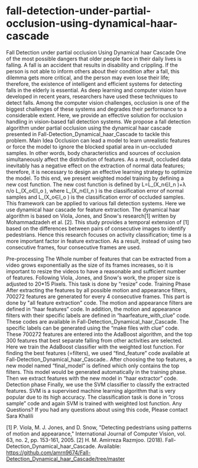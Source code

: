 # fall-detection-under-partial-occlusion-using-dynamical-haar-cascade
Fall Detection under partial occlusion Using Dynamical haar Cascade 
One of the most possible dangers that older people face in their daily lives is falling. A fall is an accident that results in disability and crippling. If the person is not able to inform others about their condition after a fall, this dilemma gets more critical, and the person may even lose their life; therefore, the existence of intelligent and efficient systems for detecting falls in the elderly is essential. As deep learning and computer vision have developed in recent years, researchers have used these techniques to detect falls. Among the computer vision challenges, occlusion is one of the biggest challenges of these systems and degrades their performance to a considerable extent. Here, we provide an effective solution for occlusion handling in vision-based fall detection systems. We propose a fall detection algorithm under partial occlusion using the dynamical haar cascade presented in Fall-Detection_Dynamical_haar_Cascade to tackle this problem.
Main Idea
Occlusion can lead a model to learn unrealistic features or force the model to ignore the blocked spatial area in un-occluded samples. In other words, body characteristics and sources of occlusion simultaneously affect the distribution of features. As a result, occluded data inevitably has a negative effect on the extraction of normal data features; therefore, it is necessary to design an effective learning strategy to optimize the model. To this end, we present weighted model training by defining a new cost function. The new cost function is defined by L=L_(X_n∈I_n )+λ n/o L_(X_o∈I_o ), where L_(X_n∈I_n ) is the classification error of normal samples and L_(X_o∈I_o ) is the classification error of occluded samples. This framework can be applied to various fall detection systems. Here we use dynamical haar cascade for feature extraction.
The dynamical haar algorithm is based on Viola, Jones, and Snow's research[1] written by Mohammadzadeh et al. [2]. This study provides a temporal extension of [1] based on the differences between pairs of consecutive images to identify pedestrians. Hence this research focuses on activity classification; time is a more important factor in feature extraction. As a result, instead of using two consecutive frames, four consecutive frames are used.

Pre-processing
The Whole number of features that can be extracted from a video grows exponentially as the size of its frames increases, so it is important to resize the videos to have a reasonable and sufficient number of features. Following Viola, Jones, and Snow's work, the proper size is adjusted to 20*15 Pixels. This task is done by “resize” code.
Training Phase
After extracting the features by all possible motion and appearance filters, 700272 features are generated for every 4 consecutive frames. This part is done by "all feature extraction" code. The motion and appearance filters are defined in “haar features” code. In addition, the motion and appearance filters with their specific labels are defined in “haarfeature_with_clue” code. These codes are available in Fall-Detection_Dynamical_haar_Cascade. The specific labels can be generated using the “make files with clue” code.
These 700272 features are entered into the AdaBoost algorithm, and the top 300 features that best separate falling from other activities are selected. Here we train the AdaBoost classifier with the weighted lost function. For finding the best features (=filters), we used “find_feature” code available at Fall-Detection_Dynamical_haar_Cascade.. After choosing the top features, a new model named “final_model” is defined which only contains the top filters. This model would be generated automatically in the training phase.  Then we extract features with the new model in “haar extractor” code. 
Detection phase 
Finally, we use the SVM classifier to classify the extracted features. SVM is a supervised machine learning algorithm that is very popular due to its high accuracy. The classification task is done in “cross sample” code and again SVM is trained with weighted lost function.
Any Questions?
If you had any questions about using this code, Please contact Sara Khalili



[1]	P. Viola, M. J. Jones, and D. Snow, "Detecting pedestrians using patterns of motion and appearance," International Journal of Computer Vision, vol. 63, no. 2, pp. 153-161, 2005.
[2]	H. M. Amirreza Razmjoo. (2018). Fall-Detection_Dynamical_haar_Cascade. Available: https://github.com/amrn9674/Fall-Detection_Dynamical_haar_Cascade/tree/master


